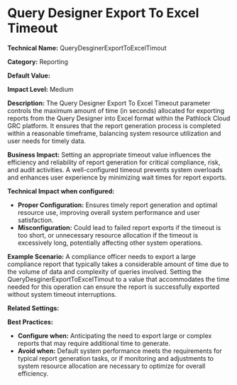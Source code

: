 # Query Designer Export To Excel Timeout

**Technical Name:** QueryDesginerExportToExcelTimout

**Category:** Reporting

**Default Value:**

**Impact Level:** Medium

**Description:**
The Query Designer Export To Excel Timeout parameter controls the maximum amount of time (in seconds) allocated for exporting reports from the Query Designer into Excel format within the Pathlock Cloud GRC platform. It ensures that the report generation process is completed within a reasonable timeframe, balancing system resource utilization and user needs for timely data.

**Business Impact:**
Setting an appropriate timeout value influences the efficiency and reliability of report generation for critical compliance, risk, and audit activities. A well-configured timeout prevents system overloads and enhances user experience by minimizing wait times for report exports.

**Technical Impact when configured:**
- **Proper Configuration:** Ensures timely report generation and optimal resource use, improving overall system performance and user satisfaction.
- **Misconfiguration:** Could lead to failed report exports if the timeout is too short, or unnecessary resource allocation if the timeout is excessively long, potentially affecting other system operations.

**Example Scenario:**
A compliance officer needs to export a large compliance report that typically takes a considerable amount of time due to the volume of data and complexity of queries involved. Setting the QueryDesginerExportToExcelTimout to a value that accommodates the time needed for this operation can ensure the report is successfully exported without system timeout interruptions.

**Related Settings:** 

**Best Practices:** 
- **Configure when:** Anticipating the need to export large or complex reports that may require additional time to generate.
- **Avoid when:** Default system performance meets the requirements for typical report generation tasks, or if monitoring and adjustments to system resource allocation are necessary to optimize for overall efficiency.